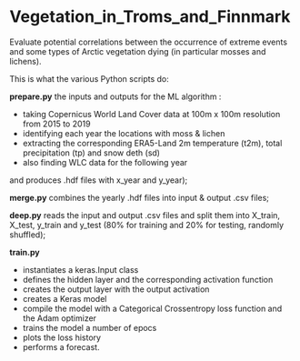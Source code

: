 # Vegetation_in_Troms_and_Finnmark
Evaluate potential correlations between the occurrence of extreme events and some types of Arctic vegetation dying (in particular mosses and lichens).

This is what the various Python scripts do:

**prepare.py** the inputs and outputs for the ML algorithm :
 * taking Copernicus World Land Cover data at 100m x 100m resolution from 2015 to 2019
 * identifying each year the locations with moss & lichen
 * extracting the corresponding ERA5-Land 2m temperature (t2m), total precipitation (tp) and snow deth (sd)
 * also finding WLC data for the following year

and produces .hdf files with x_year and y_year);

**merge.py** combines the yearly .hdf files into input & output .csv files;

**deep.py** reads the input and output .csv files and split them into X_train, X_test, y_train and y_test (80% for training and 20% for testing, randomly shuffled);

**train.py**  
 * instantiates a keras.Input class
 * defines the hidden layer and the corresponding activation function
 * creates the output layer with the output activation
 * creates a Keras model
 * compile the model with a Categorical Crossentropy loss function and the Adam optimizer
 * trains the model a number of epocs
 * plots the loss history
 * performs a forecast.
